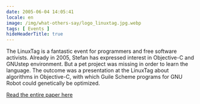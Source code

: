 ```yaml
---
date: 2005-06-04 14:05:41
locale: en
image: /img/what-others-say/logo_linuxtag.jpg.webp
tags: [ Events ]
hideHeaderTitle: true
---
```


The LinuxTag is a fantastic event for programmers and free software activists.  Already in 2005, Stefan has expressed interest in Objective-C and GNUstep environment. But a pet project was missing in order to learn the language. The outcome was a presentation at the LinuxTag about algorithms in Objective-C, with which Guile Scheme programs for GNU Robot could genetically be optimized.


[Read the entire paper here](http://www.free-it.org/archiv/talks_2005/paper-11061/paper-11061-de.pdf)